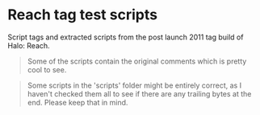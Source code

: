 # Reach tag test scripts
 
Script tags and extracted scripts from the post launch 2011 tag build of Halo: Reach.
> Some of the scripts contain the original comments which is pretty cool to see.

> Some scripts in the 'scripts' folder might be entirely correct, as I haven't checked them all to see if there are any trailing bytes at the end. Please keep that in mind.

